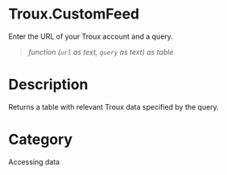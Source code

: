 ﻿# Troux.CustomFeed
Enter the URL of your Troux account and a query.
> _function (<code>url</code> as text, <code>query</code> as text) as table_
# Description 
Returns a table with relevant Troux data specified by the query.
# Category 
Accessing data
